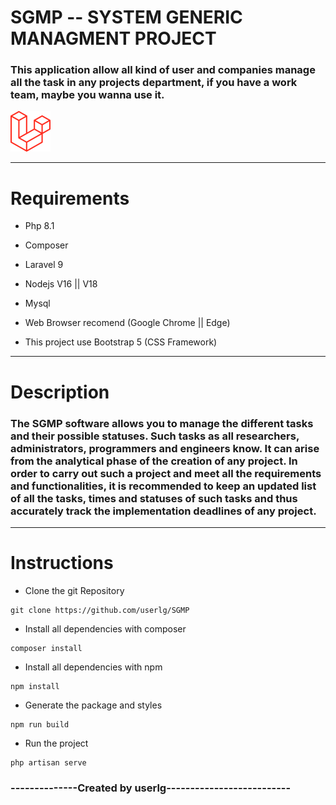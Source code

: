 # SGMP -- SYSTEM GENERIC MANAGMENT PROJECT

### This application allow all kind of user and companies manage all the task in any projects department, if you have a work team, maybe you wanna use it.

![ logo1 ](public/assets/laravel.png)

-----------

# Requirements

+ Php 8.1

+ Composer

+ Laravel 9

+ Nodejs V16 || V18

+ Mysql

+ Web Browser recomend (Google Chrome || Edge)

+ This project use Bootstrap 5 (CSS Framework)

----------

# Description

### The SGMP software allows you to manage the different tasks and their possible statuses. Such tasks as all researchers, administrators, programmers and engineers know. It can arise from the analytical phase of the creation of any project. In order to carry out such a project and meet all the requirements and functionalities, it is recommended to keep an updated list of all the tasks, times and statuses of such tasks and thus accurately track the implementation deadlines of any project.

---------

# Instructions

+ Clone the git Repository
```
git clone https://github.com/userlg/SGMP
```
+ Install all dependencies with composer
```
composer install
```
+ Install all dependencies with npm
```
npm install
```
+ Generate the package and styles
```
npm run build
```
+ Run the project
```
php artisan serve
```

### --------------Created by userlg--------------------------